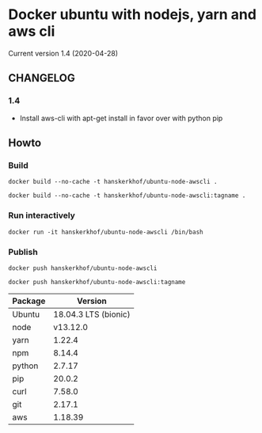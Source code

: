 # Docker ubuntu with nodejs, yarn and aws cli

Current version 1.4 (2020-04-28)

## CHANGELOG
### 1.4
- Install aws-cli with apt-get install in favor over with python pip 

## Howto

### Build
    docker build --no-cache -t hanskerkhof/ubuntu-node-awscli .

    docker build --no-cache -t hanskerkhof/ubuntu-node-awscli:tagname .

### Run interactively
    docker run -it hanskerkhof/ubuntu-node-awscli /bin/bash

### Publish
    docker push hanskerkhof/ubuntu-node-awscli

    docker push hanskerkhof/ubuntu-node-awscli:tagname

| Package     | Version                    |
| ------------|----------------------------|
| Ubuntu      | 18.04.3 LTS (bionic)       |
| node        | v13.12.0                   |
| yarn        | 1.22.4                     |
| npm         | 8.14.4                     |
| python      | 2.7.17                     |
| pip         | 20.0.2                     |
| curl        | 7.58.0                     |
| git         | 2.17.1                     |
| aws         | 1.18.39                    |
